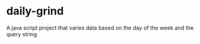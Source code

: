 # daily-grind
A java script project that varies data based on the day of the week and the query string 
